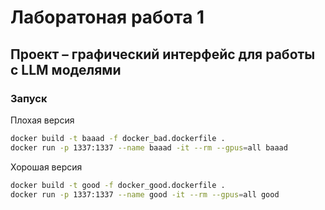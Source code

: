 # Лаборатоная работа 1

## Проект – графический интерфейс для работы с LLM моделями 

### Запуск

Плохая версия
```bash 
docker build -t baaad -f docker_bad.dockerfile .
docker run -p 1337:1337 --name baaad -it --rm --gpus=all baaad
```

Хорошая версия
```bash 
docker build -t good -f docker_good.dockerfile .
docker run -p 1337:1337 --name good -it --rm --gpus=all good
```

